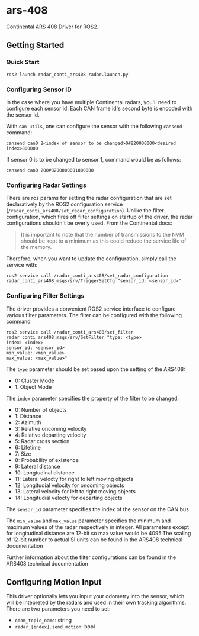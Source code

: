 # ars-408

Continental ARS 408 Driver for ROS2.

## Getting Started

### Quick Start

```
ros2 launch radar_conti_ars408 radar.launch.py
```

### Configuring Sensor ID

In the case where you have multiple Continental radars, you'll need to configure each sensor id. Each CAN frame id's second byte is encoded with the sensor id. 

With `can-utils`, one can configure the sensor with the following `cansend` command:

```
cansend can0 2<index of sensor to be changed>0#820000000<desired index>800000
```

If sensor 0 is to be changed to sensor 1, command would be as follows:

```
cansend can0 200#8200000001800000
```

### Configuring Radar Settings

There are ros params for setting the radar configuration that are set declaratively by the ROS2 configuration service (`/radar_conti_ars408/set_radar_configuration`). Unlike the filter configuration, which fires off filter settings on startup of the driver, the radar configurations shouldn't be overly used. From the Continental docs:

> It is important to note that the number of transmissions to the NVM should be kept to a minimum as this could reduce the service life of the memory.

Therefore, when you want to update the configuration, simply call the service with:
```
ros2 service call /radar_conti_ars408/set_radar_configuration radar_conti_ars408_msgs/srv/TriggerSetCfg "sensor_id: <sensor_id>"
```

### Configuring Filter Settings

The driver provides a convenient ROS2 service interface to configure various filter parameters. The filter can be configured with the following command

```
ros2 service call /radar_conti_ars408/set_filter radar_conti_ars408_msgs/srv/SetFilter "type: <type>
index: <index>
sensor_id: <sensor_id>
min_value: <min_value>
max_value: <max_value>"
```

The `type` parameter should be set based upon the setting of the ARS408:
- 0: Cluster Mode
- 1: Object Mode

The `index` parameter specifies the property of the filter to be changed:
- 0: Number of objects
- 1: Distance
- 2: Azimuth
- 3: Relative oncoming velocity
- 4: Relative departing velocity
- 5: Radar cross section
- 6: Lifetime
- 7: Size
- 8: Probability of existence
- 9: Lateral distance
- 10: Longtudinal distance
- 11: Lateral velocty for right to left moving objects
- 12: Longitudial velocity for oncoming objects
- 13: Lateral velocity for left to right moving objects
- 14: Longitudial velocty for departing objects

The `sensor_id` parameter specifies the index of the sensor on the CAN bus

The `min_value` and `max_value` parameter specifies the minimum and maximum values of the radar respectively in integer. All parameters except for longitudinal distance are 12-bit so max value would be 4095.The scaling of 12-bit number to actual SI units can be found in the ARS408 technical documentation

Further information about the filter configurations can be found in the ARS408 technical documentation

## Configuring Motion Input

This driver optionally lets you input your odometry into the sensor, which will be intepreted by the radars and used in their own tracking algorithms. There are two parameters you need to set:

- `odom_topic_name`: string
- `radar_[index].send_motion`: bool

